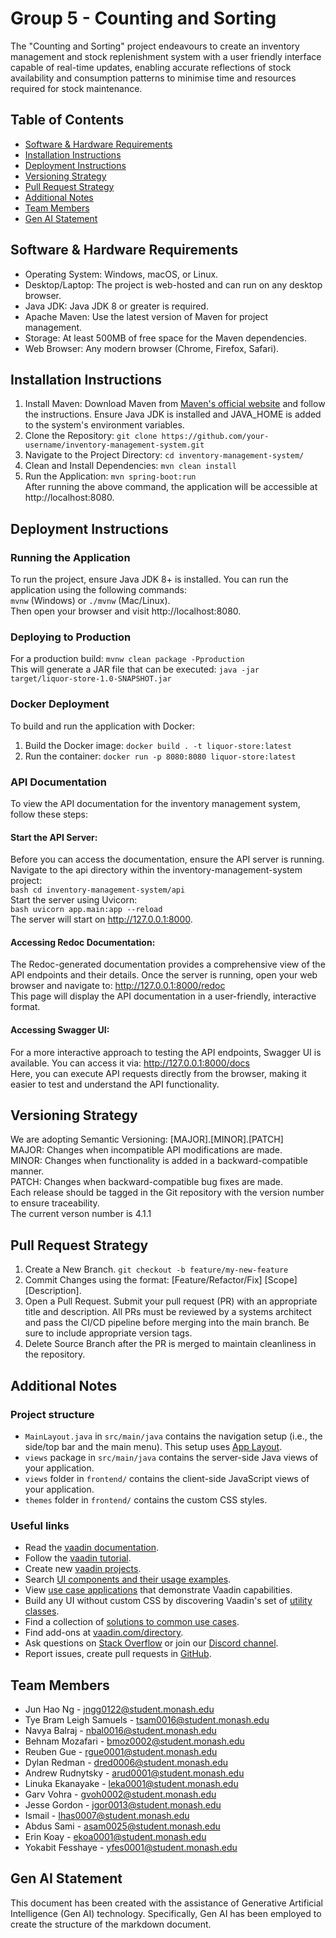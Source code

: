 # Group 5 - Counting and Sorting
The "Counting and Sorting" project endeavours to create an inventory management and stock replenishment system with a user friendly interface capable of real-time updates, enabling accurate reflections of stock availability and consumption patterns to minimise time and resources required for stock maintenance. 

## Table of Contents
 - [Software & Hardware Requirements](#item-one)
 - [Installation Instructions](#item-two)
 - [Deployment Instructions](#item-three)
 - [Versioning Strategy](#item-four)
 - [Pull Request Strategy](#item-five)
 - [Additional Notes](#item-six)
 - [Team Members](#item-seven)
 - [Gen AI Statement](#item-eight)



<a id="item-one"></a>

## Software & Hardware Requirements
- Operating System: Windows, macOS, or Linux.
- Desktop/Laptop: The project is web-hosted and can run on any desktop browser.
- Java JDK: Java JDK 8 or greater is required.
- Apache Maven: Use the latest version of Maven for project management.
- Storage: At least 500MB of free space for the Maven dependencies.
- Web Browser: Any modern browser (Chrome, Firefox, Safari).

<a id="item-two"></a>

## Installation Instructions
1. Install Maven: Download Maven from [Maven's official website](https://maven.apache.org/download.cgi) and follow the instructions. Ensure Java JDK is installed and JAVA_HOME is added to the system's environment variables.
2. Clone the Repository: 
```git clone https://github.com/your-username/inventory-management-system.git```
3. Navigate to the Project Directory: ```cd inventory-management-system/```
4. Clean and Install Dependencies: ```mvn clean install```
5. Run the Application: ```mvn spring-boot:run``` <br/>
After running the above command, the application will be accessible at http://localhost:8080.

<a id="item-three"></a>

## Deployment Instructions
### Running the Application
To run the project, ensure Java JDK 8+ is installed. You can run the application using the following commands: <br/>
```mvnw``` (Windows) or ```./mvnw``` (Mac/Linux).
<br/>
Then open your browser and visit http://localhost:8080.

### Deploying to Production
For a production build: ```mvnw clean package -Pproduction``` <br/>
This will generate a JAR file that can be executed: ```java -jar target/liquor-store-1.0-SNAPSHOT.jar```

### Docker Deployment
To build and run the application with Docker: <br/>
1. Build the Docker image:
   ```docker build . -t liquor-store:latest```
2. Run the container:
   ```docker run -p 8080:8080 liquor-store:latest```

### API Documentation
To view the API documentation for the inventory management system, follow these steps: <br/>

#### Start the API Server:
Before you can access the documentation, ensure the API server is running. Navigate to the api directory within the inventory-management-system project: <br/>
```bash cd inventory-management-system/api ``` <br/>
Start the server using Uvicorn: <br/>
```bash uvicorn app.main:app --reload``` <br/>
The server will start on http://127.0.0.1:8000.

#### Accessing Redoc Documentation:
The Redoc-generated documentation provides a comprehensive view of the API endpoints and their details. Once the server is running, open your web browser and navigate to:
http://127.0.0.1:8000/redoc <br/>
This page will display the API documentation in a user-friendly, interactive format. <br/>
#### Accessing Swagger UI:
For a more interactive approach to testing the API endpoints, Swagger UI is available. You can access it via:
http://127.0.0.1:8000/docs <br/>
Here, you can execute API requests directly from the browser, making it easier to test and understand the API functionality.


<a id="item-four"></a>

## Versioning Strategy
We are adopting Semantic Versioning: [MAJOR].[MINOR].[PATCH] <br/>
MAJOR: Changes when incompatible API modifications are made. <br/>
MINOR: Changes when functionality is added in a backward-compatible manner. <br/>
PATCH: Changes when backward-compatible bug fixes are made. <br/>
Each release should be tagged in the Git repository with the version number to ensure traceability.
<br/>
The current verson number is 4.1.1

<a id="item-five"></a>

## Pull Request Strategy
1. Create a New Branch. ```git checkout -b feature/my-new-feature```
2. Commit Changes using the format: [Feature/Refactor/Fix] [Scope] [Description].
3. Open a Pull Request. Submit your pull request (PR) with an appropriate title and description. All PRs must be reviewed by a systems architect and pass the CI/CD pipeline before merging into the main branch. Be sure to include appropriate version tags.
4. Delete Source Branch after the PR is merged to maintain cleanliness in the repository.

<a id="item-six"></a>

## Additional Notes
### Project structure
- ```MainLayout.java``` in ```src/main/java``` contains the navigation setup (i.e., the
side/top bar and the main menu). This setup uses [App Layout](https://vaadin.com/docs/components/app-layout).
- ```views``` package in ```src/main/java``` contains the server-side Java views of your application.
- ```views``` folder in ```frontend/``` contains the client-side JavaScript views of your application.
- ```themes``` folder in ```frontend/``` contains the custom CSS styles.

### Useful links
- Read the [vaadin documentation](https://vaadin.com/docs).
- Follow the [vaadin tutorial](https://vaadin.com/docs/latest/tutorial/overview).
- Create new [vaadin projects](https://start.vaadin.com/).
- Search [UI components and their usage examples](https://vaadin.com/docs/latest/components).
- View [use case applications](https://vaadin.com/examples-and-demos) that demonstrate Vaadin capabilities.
- Build any UI without custom CSS by discovering Vaadin's set of [utility classes](https://vaadin.com/docs/styling/lumo/utility-classes).
- Find a collection of [solutions to common use cases](https://cookbook.vaadin.com/).
- Find add-ons at [vaadin.com/directory](https://vaadin.com/directory).
- Ask questions on [Stack Overflow](https://stackoverflow.com/questions/tagged/vaadin) or join our [Discord channel](https://discord.gg/MYFq5RTbBn).
- Report issues, create pull requests in [GitHub](https://github.com/vaadin).

<a id="item-seven"></a>

## Team Members
- Jun Hao Ng - jngg0122@student.monash.edu
- Tye Bram Leigh Samuels - tsam0016@student.monash.edu
- Navya Balraj - nbal0016@student.monash.edu
- Behnam Mozafari - bmoz0002@student.monash.edu
- Reuben Gue - rgue0001@student.monash.edu
- Dylan Redman - dred0006@student.monash.edu
- Andrew Rudnytsky - arud0001@student.monash.edu
- Linuka Ekanayake - leka0001@student.monash.edu
- Garv Vohra - gvoh0002@student.monash.edu
- Jesse Gordon - jgor0013@student.monash.edu
- Ismail - Ihas0007@student.monash.edu
- Abdus Sami - asam0025@student.monash.edu
- Erin Koay - ekoa0001@student.monash.edu
- Yokabit Fesshaye - yfes0001@student.monash.edu

<a id="item-eight"></a>

## Gen AI Statement
This document has been created with the assistance of Generative Artificial Intelligence (Gen AI) technology. Specifically, Gen AI has been employed to create the structure of the markdown document.
